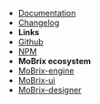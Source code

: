- [Documentation](guide "MoBrix-engine-plugin-epics - documentation")
- [Changelog](changelog "MoBrix-engine-plugin-epics - changelog")
- **Links**
- [Github](https://github.com/cianciarusocataldo/mobrix-engine-plugin-epics)
- [NPM](https://www.npmjs.com/package/mobrix-engine-plugin-epics)
- **MoBrix ecosystem**
- [MoBrix-engine](https://github.com/cianciarusocataldo/mobrix-engine)
- [MoBrix-ui](https://github.com/cianciarusocataldo/mobrix-ui)
- [MoBrix-designer](https://github.com/cianciarusocataldo/mobrix-designer)